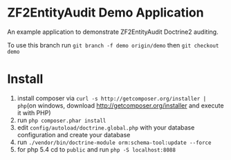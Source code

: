 ZF2EntityAudit Demo Application
===============================
An example application to demonstrate ZF2EntityAudit Doctrine2 auditing.

To use this branch run ``` git branch -f demo origin/demo ``` then ``` git checkout demo ```

Install
=======

1. install composer via ``` curl -s http://getcomposer.org/installer | php ```(on windows, download http://getcomposer.org/installer and execute it with PHP)
2. run ``` php composer.phar install ```
3. edit ``` config/autoload/doctrine.global.php ``` with your database configuration and create your database
4. run ``` ./vendor/bin/doctrine-module orm:schema-tool:update --force ```
5. for php 5.4 cd to ``` public ``` and run ``` php -S localhost:8088 ```
